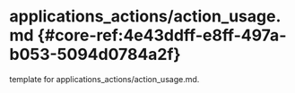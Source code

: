 # applications_actions/action_usage.md  {#core-ref:4e43ddff-e8ff-497a-b053-5094d0784a2f}
 
<span class="fixme template"> template for applications_actions/action_usage.md.</span>

